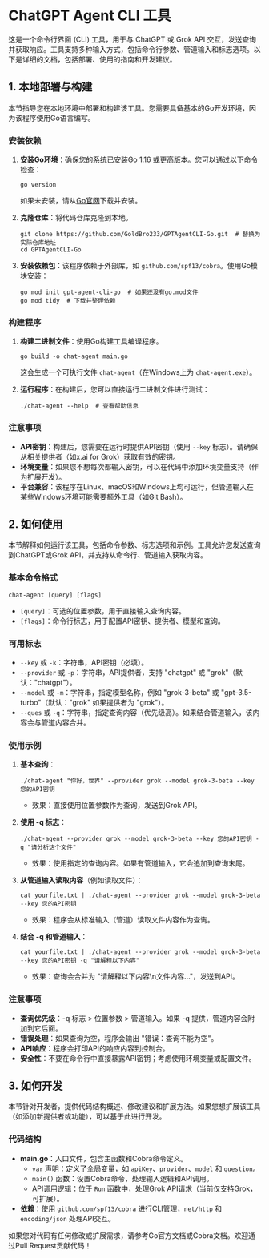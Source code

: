 
# ChatGPT Agent CLI 工具

这是一个命令行界面 (CLI) 工具，用于与 ChatGPT 或 Grok API 交互，发送查询并获取响应。工具支持多种输入方式，包括命令行参数、管道输入和标志选项。以下是详细的文档，包括部署、使用的指南和开发建议。

## 1. 本地部署与构建

本节指导您在本地环境中部署和构建该工具。您需要具备基本的Go开发环境，因为该程序使用Go语言编写。

### 安装依赖
1. **安装Go环境**：确保您的系统已安装Go 1.16 或更高版本。您可以通过以下命令检查：
   ```
   go version
   ```
   如果未安装，请从[Go官网](https://golang.org/dl/)下载并安装。

2. **克隆仓库**：将代码仓库克隆到本地。
   ```
   git clone https://github.com/GoldBro233/GPTAgentCLI-Go.git  # 替换为实际仓库地址
   cd GPTAgentCLI-Go
   ```

3. **安装依赖包**：该程序依赖于外部库，如 `github.com/spf13/cobra`。使用Go模块安装：
   ```
   go mod init gpt-agent-cli-go  # 如果还没有go.mod文件
   go mod tidy  # 下载并整理依赖
   ```

### 构建程序
1. **构建二进制文件**：使用Go构建工具编译程序。
   ```
   go build -o chat-agent main.go
   ```
   这会生成一个可执行文件 `chat-agent`（在Windows上为 `chat-agent.exe`）。

2. **运行程序**：在构建后，您可以直接运行二进制文件进行测试：
   ```
   ./chat-agent --help  # 查看帮助信息
   ```

### 注意事项
- **API密钥**：构建后，您需要在运行时提供API密钥（使用 `--key` 标志）。请确保从相关提供者（如x.ai for Grok）获取有效的密钥。
- **环境变量**：如果您不想每次都输入密钥，可以在代码中添加环境变量支持（作为扩展开发）。
- **平台兼容**：该程序在Linux、macOS和Windows上均可运行，但管道输入在某些Windows环境可能需要额外工具（如Git Bash）。

## 2. 如何使用

本节解释如何运行该工具，包括命令参数、标志选项和示例。工具允许您发送查询到ChatGPT或Grok API，并支持从命令行、管道输入获取内容。

### 基本命令格式
```
chat-agent [query] [flags]
```
- `[query]`：可选的位置参数，用于直接输入查询内容。
- `[flags]`：命令行标志，用于配置API密钥、提供者、模型和查询。

### 可用标志
- `--key` 或 `-k`：字符串，API密钥（必填）。
- `--provider` 或 `-p`：字符串，API提供者，支持 "chatgpt" 或 "grok"（默认："chatgpt"）。
- `--model` 或 `-m`：字符串，指定模型名称，例如 "grok-3-beta" 或 "gpt-3.5-turbo"（默认："grok" 如果提供者为 "grok"）。
- `--ques` 或 `-q`：字符串，指定查询内容（优先级高）。如果结合管道输入，该内容会与管道内容合并。

### 使用示例
1. **基本查询**：
   ```
   ./chat-agent "你好，世界" --provider grok --model grok-3-beta --key 您的API密钥
   ```
   - 效果：直接使用位置参数作为查询，发送到Grok API。

2. **使用 -q 标志**：
   ```
   ./chat-agent --provider grok --model grok-3-beta --key 您的API密钥 -q "请分析这个文件"
   ```
   - 效果：使用指定的查询内容。如果有管道输入，它会追加到查询末尾。

3. **从管道输入读取内容**（例如读取文件）：
   ```
   cat yourfile.txt | ./chat-agent --provider grok --model grok-3-beta --key 您的API密钥
   ```
   - 效果：程序会从标准输入（管道）读取文件内容作为查询。

4. **结合 -q 和管道输入**：
   ```
   cat yourfile.txt | ./chat-agent --provider grok --model grok-3-beta --key 您的API密钥 -q "请解释以下内容"
   ```
   - 效果：查询会合并为 "请解释以下内容\n文件内容..."，发送到API。

### 注意事项
- **查询优先级**：-q 标志 > 位置参数 > 管道输入。如果 -q 提供，管道内容会附加到它后面。
- **错误处理**：如果查询为空，程序会输出 "错误：查询不能为空"。
- **API响应**：程序会打印API的响应内容到控制台。
- **安全性**：不要在命令行中直接暴露API密钥；考虑使用环境变量或配置文件。

## 3. 如何开发

本节针对开发者，提供代码结构概述、修改建议和扩展方法。如果您想扩展该工具（如添加新提供者或功能），可以基于此进行开发。

### 代码结构

- **main.go**：入口文件，包含主函数和Cobra命令定义。
  - `var` 声明：定义了全局变量，如 `apiKey`、`provider`、`model` 和 `question`。
  - `main()` 函数：设置Cobra命令，处理输入逻辑和API调用。
  - API调用逻辑：位于 `Run` 函数中，处理Grok API请求（当前仅支持Grok，可扩展）。
- **依赖**：使用 `github.com/spf13/cobra` 进行CLI管理，`net/http` 和 `encoding/json` 处理API交互。

如果您对代码有任何修改或扩展需求，请参考Go官方文档或Cobra文档。欢迎通过Pull Request贡献代码！